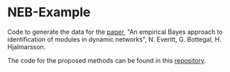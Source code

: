 # NEB-Example

Code to generate the data for the [paper][paper-link], 
"An empirical Bayes approach to identification of modules in dynamic networks", N. Everitt, G. Bottegal, H. Hjalmarsson.

The code for the proposed methods can be found in this [repository][neb-repo].

[neb-repo]: https://github.com/neveritt/NetworkEmpiricalBayes.jl
[paper-link]: https://arxiv.org/abs/1705.01337

